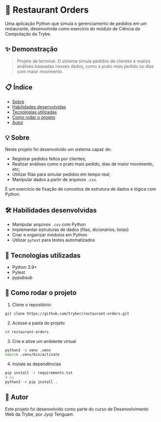 # 🧾 Restaurant Orders

Uma aplicação Python que simula o gerenciamento de pedidos em um restaurante, desenvolvida como exercício do módulo de Ciência da Computação da Trybe.

## ✨ Demonstração

> Projeto de terminal. O sistema simula pedidos de clientes e realiza análises baseadas nesses dados, como o prato mais pedido ou dias com maior movimento.

## 📋 Índice

- [Sobre](#-sobre)
- [Habilidades desenvolvidas](#-habilidades-desenvolvidas)
- [Tecnologias utilizadas](#-tecnologias-utilizadas)
- [Como rodar o projeto](#-como-rodar-o-projeto)
- [Autor](#-autor)

## 💡 Sobre

Neste projeto foi desenvolvido um sistema capaz de:

- Registrar pedidos feitos por clientes;
- Realizar análises como o prato mais pedido, dias de maior movimento, etc;
- Utilizar filas para simular pedidos em tempo real;
- Manipular dados a partir de arquivos `.csv`.

É um exercício de fixação de conceitos de estrutura de dados e lógica com Python.

## 🛠️ Habilidades desenvolvidas

- Manipular arquivos `.csv` com Python
- Implementar estruturas de dados (filas, dicionários, listas)
- Criar e organizar módulos em Python
- Utilizar `pytest` para testes automatizados

## 🧪 Tecnologias utilizadas

- Python 3.9+
- Pytest
- pypubsub

## 🚀 Como rodar o projeto

1. Clone o repositório:

```bash
git clone https://github.com/tryber/restaurant-orders.git
```

2. Acesse a pasta do projeto

```bash
cd restaurant-orders
```

3. Crie e ative um ambiente virtual

```bash
python3 -m venv .venv
source .venv/bin/activate
```

4. Instale as dependências

```bash
pip install -r requirements.txt
# ou
python3 -m pip install .
```

## 👤 Autor

Este projeto foi desenvolvido como parte do curso de Desenvolvimento Web da Trybe, por Jyoji Tenguam.
